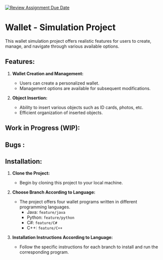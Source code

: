 [![Review Assignment Due Date](https://classroom.github.com/assets/deadline-readme-button-24ddc0f5d75046c5622901739e7c5dd533143b0c8e959d652212380cedb1ea36.svg)](https://classroom.github.com/a/hy8NMZUz)

# Wallet - Simulation Project

This wallet simulation project offers realistic features for users to create, manage, and navigate through various available options.

## Features:

1. **Wallet Creation and Management:**
   - Users can create a personalized wallet.
   - Management options are available for subsequent modifications.

2. **Object Insertion:**
   - Ability to insert various objects such as ID cards, photos, etc.
   - Efficient organization of inserted objects.

## Work in Progress (WIP):

## Bugs :

## Installation:

1. **Clone the Project:**
   - Begin by cloning this project to your local machine.

2. **Choose Branch According to Language:**
   - The project offers four wallet programs written in different programming languages.
     - Java: `feature/java`
     - Python: `feature/python`
     - C#: `feature/C#`
     - C++: `feature/C++`

3. **Installation Instructions According to Language:**
   - Follow the specific instructions for each branch to install and run the corresponding program.
